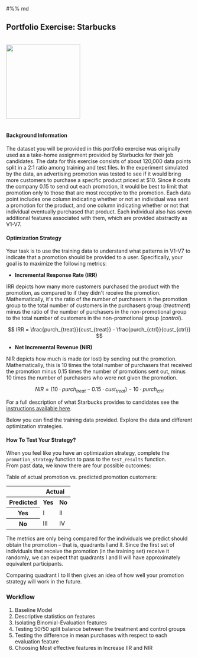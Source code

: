 #%% md

## Portfolio Exercise: Starbucks
<br>

<img src="https://opj.ca/wp-content/uploads/2018/02/New-Starbucks-Logo-1200x969.jpg" width="200" height="200">
<br>
<br>
 
#### Background Information

The dataset you will be provided in this portfolio exercise was originally used as a take-home assignment provided by Starbucks for their job candidates. The data for this exercise consists of about 120,000 data points split in a 2:1 ratio among training and test files. In the experiment simulated by the data, an advertising promotion was tested to see if it would bring more customers to purchase a specific product priced at $10. Since it costs the company 0.15 to send out each promotion, it would be best to limit that promotion only to those that are most receptive to the promotion. Each data point includes one column indicating whether or not an individual was sent a promotion for the product, and one column indicating whether or not that individual eventually purchased that product. Each individual also has seven additional features associated with them, which are provided abstractly as V1-V7.

#### Optimization Strategy

Your task is to use the training data to understand what patterns in V1-V7 to indicate that a promotion should be provided to a user. Specifically, your goal is to maximize the following metrics:

* **Incremental Response Rate (IRR)** 

IRR depicts how many more customers purchased the product with the promotion, as compared to if they didn't receive the promotion. Mathematically, it's the ratio of the number of purchasers in the promotion group to the total number of customers in the purchasers group (_treatment_) minus the ratio of the number of purchasers in the non-promotional group to the total number of customers in the non-promotional group (_control_).

$$ IRR = \frac{purch_{treat}}{cust_{treat}} - \frac{purch_{ctrl}}{cust_{ctrl}} $$


* **Net Incremental Revenue (NIR)**

NIR depicts how much is made (or lost) by sending out the promotion. Mathematically, this is 10 times the total number of purchasers that received the promotion minus 0.15 times the number of promotions sent out, minus 10 times the number of purchasers who were not given the promotion.

$$ NIR = (10\cdot purch_{treat} - 0.15 \cdot cust_{treat}) - 10 \cdot purch_{ctrl}$$

For a full description of what Starbucks provides to candidates see the [instructions available here](https://drive.google.com/open?id=18klca9Sef1Rs6q8DW4l7o349r8B70qXM).

Below you can find the training data provided.  Explore the data and different optimization strategies.

#### How To Test Your Strategy?

When you feel like you have an optimization strategy, complete the `promotion_strategy` function to pass to the `test_results` function.  
From past data, we know there are four possible outcomes:

Table of actual promotion vs. predicted promotion customers:  

<table>
<tr><th></th><th colspan = '2'>Actual</th></tr>
<tr><th>Predicted</th><th>Yes</th><th>No</th></tr>
<tr><th>Yes</th><td>I</td><td>II</td></tr>
<tr><th>No</th><td>III</td><td>IV</td></tr>
</table>

The metrics are only being compared for the individuals we predict should obtain the promotion – that is, quadrants I and II.  Since the first set of individuals that receive the promotion (in the training set) receive it randomly, we can expect that quadrants I and II will have approximately equivalent participants.  

Comparing quadrant I to II then gives an idea of how well your promotion strategy will work in the future.

### Workflow
1. Baseline Model
2. Descriptive statistics on features
3. Isolating Binomial-Evaluation features
4. Testing 50/50 split balance between the treatment and control groups
5. Testing the difference in mean purchases with respect to each evaluation feature
6. Choosing Most effective features in Increase IIR and NIR
